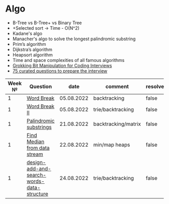 # Algo
* B-Tree vs B-Tree+ vs Binary Tree
* +Selected sort -> Time - O(N^2)
* Kadane's algo
* Manacher's algo to solve the longest palindromic substring 
* Prim’s algorithm
* Dijkstra’s algorithm
* Heapsort algorithm
* Time and space complexities of all famous algorithms
* [Grokking Bit Manipulation for Coding Interviews](https://www.educative.io/courses/bit-manipulation)
* [75 curated questions to prepare the interview](https://www.teamblind.com/post/New-Year-Gift---Curated-List-of-Top-75-LeetCode-Questions-to-Save-Your-Time-OaM1orEU)

| Week № | Question                                                                                                | date       | comment             | resolved |
|--------|---------------------------------------------------------------------------------------------------------|------------|---------------------|---------|
| 1      | [Word Break](https://leetcode.com/problems/word-break/)                                                 | 05.08.2022 | backtracking        | false   |
| 1      | [Word Break II](https://leetcode.com/problems/word-break-ii/)                                           | 05.08.2022 | trie/backtracking   | false    |
| 1      | [Palindromic substrings](https://leetcode.com/problems/palindromic-substrings/)                         | 21.08.2022 | backtracking/matrix | false    |
| 1      | [Find Median from data stream](https://leetcode.com/problems/find-median-from-data-stream/submissions/) | 22.08.2022 | min/map heaps       | false    |
| 1      | [design-add-and-search-words-data-structure](https://leetcode.com/problems/design-add-and-search-words-data-structure/) | 24.08.2022 | trie/backtracking   | false    |